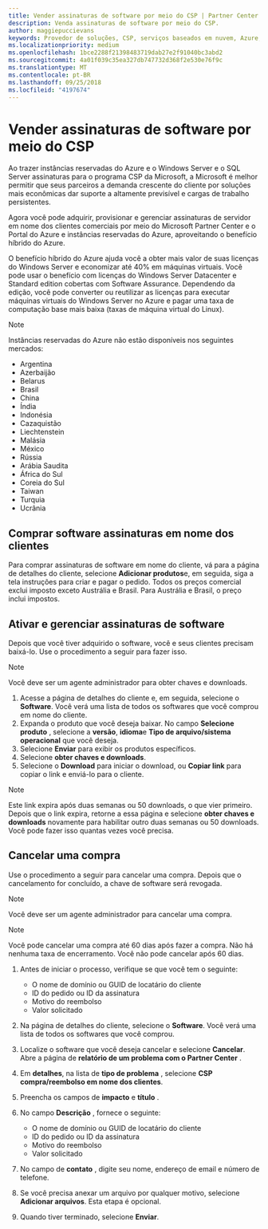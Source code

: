 ```yaml
---
title: Vender assinaturas de software por meio do CSP | Partner Center
description: Venda assinaturas de software por meio do CSP.
author: maggiepuccievans
keywords: Provedor de soluções, CSP, serviços baseados em nuvem, Azure, Azure RI, Windows Server, SQL Server, assinaturas de software de nuvem
ms.localizationpriority: medium
ms.openlocfilehash: 1bce2288f21398483719dab27e2f91040bc3abd2
ms.sourcegitcommit: 4a01f039c35ea327db747732d368f2e530e76f9c
ms.translationtype: MT
ms.contentlocale: pt-BR
ms.lasthandoff: 09/25/2018
ms.locfileid: "4197674"
---
```

# <a name="sell-software-subscriptions-through-csp"></a>Vender assinaturas de software por meio do CSP

Ao trazer instâncias reservadas do Azure e o Windows Server e o SQL Server assinaturas para o programa CSP da Microsoft, a Microsoft é melhor permitir que seus parceiros a demanda crescente do cliente por soluções mais econômicas dar suporte a altamente previsível e cargas de trabalho persistentes. 

Agora você pode adquirir, provisionar e gerenciar assinaturas de servidor em nome dos clientes comerciais por meio do Microsoft Partner Center e o Portal do Azure e instâncias reservadas do Azure, aproveitando o benefício híbrido do Azure. 

O benefício híbrido do Azure ajuda você a obter mais valor de suas licenças do Windows Server e economizar até 40% em máquinas virtuais. Você pode usar o benefício com licenças do Windows Server Datacenter e Standard edition cobertas com Software Assurance. Dependendo da edição, você pode converter ou reutilizar as licenças para executar máquinas virtuais do Windows Server no Azure e pagar uma taxa de computação base mais baixa (taxas de máquina virtual do Linux).

> [!NOTE]  
> Instâncias reservadas do Azure não estão disponíveis nos seguintes mercados:  
> * Argentina
> * Azerbaijão
> * Belarus
> * Brasil
> * China
> * Índia
> * Indonésia
> * Cazaquistão
> * Liechtenstein
> * Malásia
> * México
> * Rússia
> * Arábia Saudita
> * África do Sul
> * Coreia do Sul
> * Taiwan
> * Turquia
> * Ucrânia

## <a name="buy-software-subscriptions-on-behalf-of-customers"></a>Comprar software assinaturas em nome dos clientes

Para comprar assinaturas de software em nome do cliente, vá para a página de detalhes do cliente, selecione **Adicionar produtos**e, em seguida, siga a tela instruções para criar e pagar o pedido. Todos os preços comercial exclui imposto exceto Austrália e Brasil. Para Austrália e Brasil, o preço inclui impostos.


## <a name="activate-and-manage-software-subscriptions"></a>Ativar e gerenciar assinaturas de software

Depois que você tiver adquirido o software, você e seus clientes precisam baixá-lo. Use o procedimento a seguir para fazer isso. 

>[!NOTE]
>Você deve ser um agente administrador para obter chaves e downloads. 

1. Acesse a página de detalhes do cliente e, em seguida, selecione o **Software**. Você verá uma lista de todos os softwares que você comprou em nome do cliente. 
2.  Expanda o produto que você deseja baixar. No campo **Selecione produto** , selecione a **versão**, **idioma**e **Tipo de arquivo/sistema operacional** que você deseja. 
3.  Selecione **Enviar** para exibir os produtos específicos. 
4.  Selecione **obter chaves e downloads**. 
5.  Selecione o **Download** para iniciar o download, ou **Copiar link** para copiar o link e enviá-lo para o cliente. 

>[!NOTE]
>Este link expira após duas semanas ou 50 downloads, o que vier primeiro. Depois que o link expira, retorne a essa página e selecione **obter chaves e downloads** novamente para habilitar outro duas semanas ou 50 downloads. Você pode fazer isso quantas vezes você precisa. 


## <a name="cancel-a-purchase"></a>Cancelar uma compra
Use o procedimento a seguir para cancelar uma compra. Depois que o cancelamento for concluído, a chave de software será revogada. 

>[!NOTE]
>Você deve ser um agente administrador para cancelar uma compra. 

>[!NOTE]
>Você pode cancelar uma compra até 60 dias após fazer a compra. Não há nenhuma taxa de encerramento. Você não pode cancelar após 60 dias. 

1.  Antes de iniciar o processo, verifique se que você tem o seguinte: 
    -   O nome de domínio ou GUID de locatário do cliente
    -   ID do pedido ou ID da assinatura
    -   Motivo do reembolso
    -   Valor solicitado

2.  Na página de detalhes do cliente, selecione o **Software**. Você verá uma lista de todos os softwares que você comprou. 

3.  Localize o software que você deseja cancelar e selecione **Cancelar**. Abre a página de **relatório de um problema com o Partner Center** . 

4.  Em **detalhes**, na lista de **tipo de problema** , selecione **CSP compra/reembolso em nome dos clientes**.

5.  Preencha os campos de **impacto** e **título** . 

6.  No campo **Descrição** , fornece o seguinte: 
    -   O nome de domínio ou GUID de locatário do cliente
    -   ID do pedido ou ID da assinatura
    -   Motivo do reembolso
    -   Valor solicitado

7.  No campo de **contato** , digite seu nome, endereço de email e número de telefone. 

8.  Se você precisa anexar um arquivo por qualquer motivo, selecione **Adicionar arquivos**. Esta etapa é opcional. 

9.  Quando tiver terminado, selecione **Enviar**.
